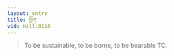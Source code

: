 ```yaml
---
layout: entry
title: ཁྱོག་
vid: Hill:0116
---
```

> To be sustainable, to be borne, to be bearable TC.
